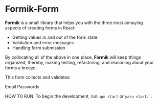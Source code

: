 # Formik-Form

**Formik** is a small library that helps you with the three most annoying aspects of creating forms in React:

- Getting values in and out of the form state
- Validation and error messages
- Handling form submission

By collocating all of the above in one place, **Formik** will keep things organized, thereby, making testing, refactoring, and reasoning about your forms a breeze.

This form collects and validates:

Email
Passwords

HOW TO RUN:
      To begin the development, run `npm start` or `yarn start`.
`.
